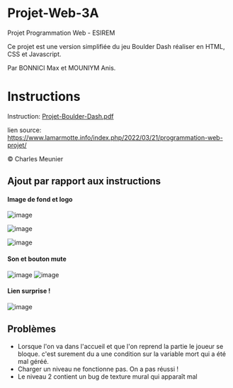 # Projet-Web-3A
Projet Programmation Web - ESIREM

Ce projet est une version simplifiée du jeu Boulder Dash réaliser en HTML, CSS et Javascript.

Par BONNICI Max et MOUNIYM Anis.
# Instructions
Instruction: [Projet-Boulder-Dash.pdf](https://github.com/AnisMouniym/Projet-Web-3A/files/8459859/Projet-Boulder-Dash.pdf)

lien source: https://www.lamarmotte.info/index.php/2022/03/21/programmation-web-projet/

© Charles Meunier

## Ajout par rapport aux instructions
#### Image de fond et logo
![image](https://user-images.githubusercontent.com/95011291/162641276-8bf6376c-d24a-42d4-879e-4aebf83358b6.png)

![image](https://user-images.githubusercontent.com/95011291/162641557-572de9f8-d9a6-4238-b864-fd2180261270.png)

![image](https://user-images.githubusercontent.com/95011291/162641646-7f3c6a3e-0490-4479-bbdf-fd54e1e587d6.png)



#### Son et bouton mute
![image](https://user-images.githubusercontent.com/95011291/162641304-904e806c-5f9e-42bb-bc0d-c75220b2ff53.png)
![image](https://user-images.githubusercontent.com/95011291/162641310-35622ddd-dda0-4be9-88b4-7fd8a05336a9.png)



#### Lien surprise !
![image](https://user-images.githubusercontent.com/95011291/162641344-3d0fb78b-a9b7-4958-9101-7b21ab1a8466.png)

## Problèmes
- Lorsque l'on va dans l'accueil et que l'on reprend la partie le joueur se bloque. c'est surement du a une condition sur la variable mort qui a été mal géréé.
- Charger un niveau ne fonctionne pas. On a pas réussi !
- Le niveau 2 contient un bug de texture mural qui apparaît mal 
